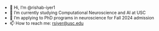 - 👋 Hi, I’m @rishab-iyer1
- 🌱 I’m currently studying Computational Neuroscience and AI at USC
-  👀 I’m applying to PhD programs in neuroscience for Fall 2024 admission
- 📫 How to reach me: rsiyer@usc.edu

<!---
rishab-iyer1/rishab-iyer1 is a ✨ special ✨ repository because its `README.md` (this file) appears on your GitHub profile.
You can click the Preview link to take a look at your changes.
--->
